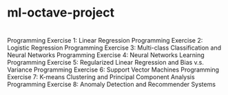 # ml-octave-project
#
Programming Exercise 1: Linear Regression
Programming Exercise 2: Logistic Regression
Programming Exercise 3: Multi-class Classification and Neural Networks
Programming Exercise 4: Neural Networks Learning
Programming Exercise 5: Regularized Linear Regression and Bias v.s. Variance
Programming Exercise 6: Support Vector Machines
Programming Exercise 7: K-means Clustering and Principal Component Analysis
Programming Exercise 8: Anomaly Detection and Recommender Systems
#
